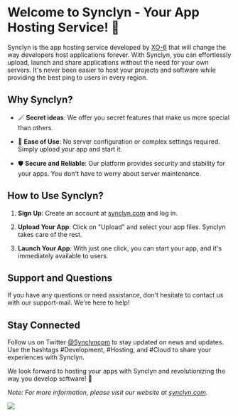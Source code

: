 # Welcome to Synclyn - Your App Hosting Service! 🚀

Synclyn is the app hosting service developed by [XO-6](https://xo-6.studio) that will change the way developers host applications forever. With Synclyn, you can effortlessly upload, launch and share applications without the need for your own servers. It's never been easier to host your projects and software while providing the best ping to users in every region.

## Why Synclyn?

- 🪄 **Secret ideas**: We offer you secret features that make us more special than others.
  
- 🚀 **Ease of Use**: No server configuration or complex settings required. Simply upload your app and start it.

- 🛡️ **Secure and Reliable**: Our platform provides security and stability for your apps. You don't have to worry about server maintenance.

## How to Use Synclyn?

1. **Sign Up**: Create an account at [synclyn.com](https://www.synclyn.com) and log in.

2. **Upload Your App**: Click on "Upload" and select your app files. Synclyn takes care of the rest.

3. **Launch Your App**: With just one click, you can start your app, and it's immediately available to users.

## Support and Questions

If you have any questions or need assistance, don't hesitate to contact us with our support-mail. We're here to help!

## Stay Connected

Follow us on Twitter [@Synclyncom](https://twitter.com/Synclyncom) to stay updated on news and updates. Use the hashtags #Development, #Hosting, and #Cloud to share your experiences with Synclyn.

We look forward to hosting your apps with Synclyn and revolutionizing the way you develop software! 🚀

*Note: For more information, please visit our website at [synclyn.com](https://www.synclyn.com).*


<img src="https://komarev.com/ghpvc/?username=Synclyn&label=Profile%20views&color=51CF4A&style=flat" />
